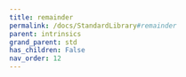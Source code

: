 ```yaml
---
title: remainder
permalink: /docs/StandardLibrary#remainder
parent: intrinsics
grand_parent: std
has_children: False
nav_order: 12
---
```

